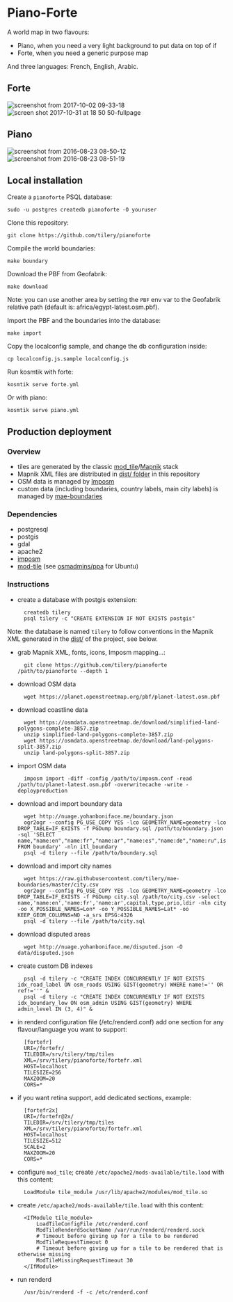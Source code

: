 # Piano-Forte

A world map in two flavours:

- Piano, when you need a very light background to put data on top of if
- Forte, when you need a generic purpose map

And three languages: French, English, Arabic.

##  Forte

![screenshot from 2017-10-02 09-33-18](https://user-images.githubusercontent.com/146023/31072322-af868880-a767-11e7-8981-3d0bd8403cc8.png)
![screen shot 2017-10-31 at 18 50 50-fullpage](https://user-images.githubusercontent.com/146023/32240046-837f0386-be6c-11e7-813d-82bde3b35384.png)

## Piano

![screenshot from 2016-08-23 08-50-12](https://cloud.githubusercontent.com/assets/146023/17882745/bde02780-690e-11e6-9c8e-d422a8753956.png)
![screenshot from 2016-08-23 08-51-19](https://cloud.githubusercontent.com/assets/146023/17882746/bde0200a-690e-11e6-9e71-82482f118a54.png)


## Local installation

Create a `pianoforte` PSQL database:

    sudo -u postgres createdb pianoforte -O youruser

Clone this repository:

    git clone https://github.com/tilery/pianoforte

Compile the world boundaries:

    make boundary

Download the PBF from Geofabrik:

    make download

Note: you can use another area by setting the `PBF` env var to the Geofabrik
relative path (default is: africa/egypt-latest.osm.pbf).

Import the PBF and the boundaries into the database:

    make import

Copy the localconfig sample, and change the db configuration inside:

    cp localconfig.js.sample localconfig.js

Run kosmtik with forte:

    kosmtik serve forte.yml

Or with piano:

    kosmtik serve piano.yml


## Production deployment

### Overview

- tiles are generated by the classic [mod_tile](https://github.com/openstreetmap/mod_tile)/[Mapnik](https://mapnik.org/) stack
- Mapnik XML files are distributed in [dist/ folder](https://github.com/tilery/pianoforte/tree/master/dist) in this repository
- OSM data is managed by [Imposm](https://github.com/omniscale/imposm3)
- custom data (including boundaries, country labels, main city labels) is managed by [mae-boundaries](https://github.com/tilery/mae-boundaries)

### Dependencies

- postgresql
- postgis
- gdal
- apache2
- [imposm](https://github.com/omniscale/imposm3)
- [mod-tile](https://github.com/openstreetmap/mod_tile) (see
  [osmadmins/ppa](https://launchpad.net/%7Eosmadmins/+archive/ubuntu/ppa) for Ubuntu)


### Instructions

- create a database with postgis extension:

        createdb tilery
        psql tilery -c "CREATE EXTENSION IF NOT EXISTS postgis"

Note: the database is named `tilery` to follow conventions in the Mapnik XML
generated in the [dist/](https://github.com/tilery/pianoforte/tree/master/dist)
of the project, see below.

- grab Mapnik XML, fonts, icons, Imposm mapping…:

        git clone https://github.com/tilery/pianoforte /path/to/pianoforte --depth 1

- download OSM data

        wget https://planet.openstreetmap.org/pbf/planet-latest.osm.pbf

- download coastline data

        wget https://osmdata.openstreetmap.de/download/simplified-land-polygons-complete-3857.zip
        unzip simplified-land-polygons-complete-3857.zip
        wget https://osmdata.openstreetmap.de/download/land-polygons-split-3857.zip
        unzip land-polygons-split-3857.zip

- import OSM data

        imposm import -diff -config /path/to/imposm.conf -read /path/to/planet-latest.osm.pbf -overwritecache -write -deployproduction

- download and import boundary data

        wget http://nuage.yohanboniface.me/boundary.json
        ogr2ogr --config PG_USE_COPY YES -lco GEOMETRY_NAME=geometry -lco DROP_TABLE=IF_EXISTS -f PGDump boundary.sql /path/to/boundary.json -sql 'SELECT name,"name:en","name:fr","name:ar","name:es","name:de","name:ru",iso FROM boundary' -nln itl_boundary
        psql -d tilery --file /path/to/boundary.sql

- download and import city names

        wget https://raw.githubusercontent.com/tilery/mae-boundaries/master/city.csv
        ogr2ogr --config PG_USE_COPY YES -lco GEOMETRY_NAME=geometry -lco DROP_TABLE=IF_EXISTS -f PGDump city.sql /path/to/city.csv -select name,'name:en','name:fr','name:ar',capital,type,prio,ldir -nln city -oo X_POSSIBLE_NAMES=Lon* -oo Y_POSSIBLE_NAMES=Lat* -oo KEEP_GEOM_COLUMNS=NO -a_srs EPSG:4326
        psql -d tilery --file /path/to/city.sql

- download disputed areas

        wget http://nuage.yohanboniface.me/disputed.json -O data/disputed.json

- create custom DB indexes

        psql -d tilery -c "CREATE INDEX CONCURRENTLY IF NOT EXISTS idx_road_label ON osm_roads USING GIST(geometry) WHERE name!='' OR ref!=''" &
        psql -d tilery -c "CREATE INDEX CONCURRENTLY IF NOT EXISTS idx_boundary_low ON osm_admin USING GIST(geometry) WHERE admin_level IN (3, 4)" &

- in renderd configuration file (/etc/renderd.conf) add one section for any
  flavour/language you want to support:

        [fortefr]
        URI=/fortefr/
        TILEDIR=/srv/tilery/tmp/tiles
        XML=/srv/tilery/pianoforte/fortefr.xml
        HOST=localhost
        TILESIZE=256
        MAXZOOM=20
        CORS=*

- if you want retina support, add dedicated sections, example:

        [fortefr2x]
        URI=/fortefr@2x/
        TILEDIR=/srv/tilery/tmp/tiles
        XML=/srv/tilery/pianoforte/fortefr.xml
        HOST=localhost
        TILESIZE=512
        SCALE=2
        MAXZOOM=20
        CORS=*

- configure `mod_tile`; create `/etc/apache2/mods-available/tile.load` with this content:

        LoadModule tile_module /usr/lib/apache2/modules/mod_tile.so

- create `/etc/apache2/mods-available/tile.load` with this content:

        <IfModule tile_module>
            LoadTileConfigFile /etc/renderd.conf
            ModTileRenderdSocketName /var/run/renderd/renderd.sock
            # Timeout before giving up for a tile to be rendered
            ModTileRequestTimeout 0
            # Timeout before giving up for a tile to be rendered that is otherwise missing
            ModTileMissingRequestTimeout 30
        </IfModule>

- run renderd

        /usr/bin/renderd -f -c /etc/renderd.conf
